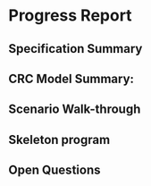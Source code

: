 # Progress Report

## Specification Summary

## CRC Model Summary:

## Scenario Walk-through

## Skeleton program 

## Open Questions
